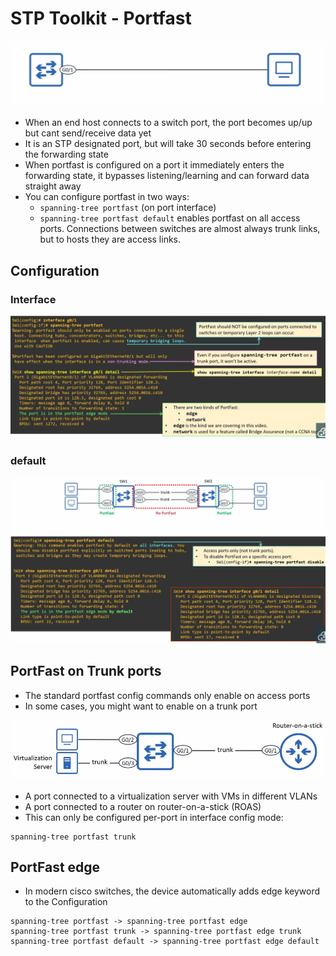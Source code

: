 # STP Toolkit - Portfast

![alt text](image.png)

* When an end host connects to a switch port, the port becomes up/up but cant send/receive data yet
* It is an STP designated port, but will take 30 seconds before entering the forwarding state
* When portfast is configured on a port it immediately enters the forwarding state, it bypasses listening/learning and can forward data straight away
* You can configure portfast in two ways:
    * `spanning-tree portfast` (on port interface)
    * `spanning-tree portfast default` enables portfast on all access ports. Connections between switches are almost always trunk links, but to hosts they are access links.

## Configuration

### Interface
![alt text](image-1.png)

### default

![alt text](image-3.png)

## PortFast on Trunk ports

* The standard portfast config commands only enable on access ports
* In some cases, you might want to enable on a trunk port

![alt text](image-4.png)

* A port connected to a virtualization server with VMs in different VLANs
* A port connected to a router on router-on-a-stick (ROAS)
* This can only be configured per-port in interface config mode:
```
spanning-tree portfast trunk
```

## PortFast edge

* In modern cisco switches, the device automatically adds edge keyword to the Configuration
```
spanning-tree portfast -> spanning-tree portfast edge
spanning-tree portfast trunk -> spanning-tree portfast edge trunk
spanning-tree portfast default -> spanning-tree portfast edge default
```
